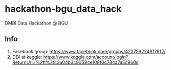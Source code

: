 # hackathon-bgu_data_hack
DMBI Data Hackathon @ BGU

## Info
1. Facebook group: https://www.facebook.com/groups/422756224817612/
2. DDI at kaggle: https://www.kaggle.com/account/login?ReturnUrl=%2ft%2fc3a04b3c90594e108f0c784a7a5c960c


